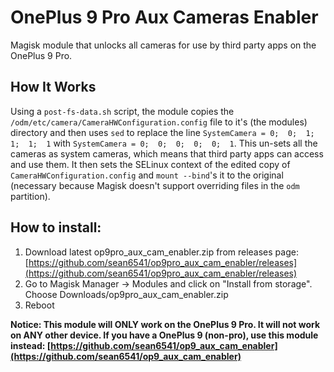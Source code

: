 # OnePlus 9 Pro Aux Cameras Enabler

Magisk module that unlocks all cameras for use by third party apps on the OnePlus 9 Pro.


## How It Works

Using a `post-fs-data.sh` script, the module copies the `/odm/etc/camera/CameraHWConfiguration.config` file to it's (the modules) directory and then uses `sed` to replace the line `SystemCamera = 0;  0;  1;  1;  1;  1` with `SystemCamera = 0;  0;  0;  0;  0;  1`. This un-sets all the cameras as system cameras, which means that third party apps can access and use them. It then sets the SELinux context of the edited copy of `CameraHWConfiguration.config` and `mount --bind`'s it to the original (necessary because Magisk doesn't support overriding files in the `odm` partition).


## How to install:

1. Download latest op9pro_aux_cam_enabler.zip from releases page: [https://github.com/sean6541/op9pro_aux_cam_enabler/releases](https://github.com/sean6541/op9pro_aux_cam_enabler/releases)
2. Go to Magisk Manager -> Modules and click on "Install from storage". Choose Downloads/op9pro_aux_cam_enabler.zip
3. Reboot


**Notice: This module will ONLY work on the OnePlus 9 Pro. It will not work on ANY other device. If you have a OnePlus 9 (non-pro), use this module instead: [https://github.com/sean6541/op9_aux_cam_enabler](https://github.com/sean6541/op9_aux_cam_enabler)**